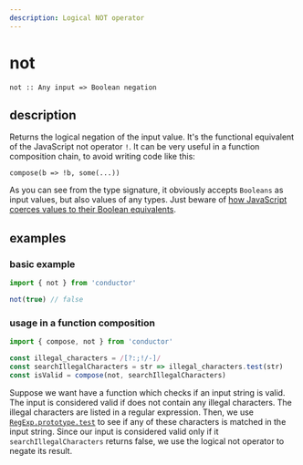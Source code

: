 ```yaml
---
description: Logical NOT operator
---
```


# not

`not :: Any input => Boolean negation`

## description

Returns the logical negation of the input value. It's the functional equivalent of the JavaScript not operator `!`. It can be very useful in a function composition chain, to avoid writing code like this:

`compose(b => !b, some(...))`

As you can see from the type signature, it obviously accepts `Booleans` as input values, but also values of any types. Just beware of [how JavaScript coerces values to their Boolean equivalents](https://developer.mozilla.org/en-US/docs/Glossary/Truthy).

## examples

### basic example

```javascript
import { not } from 'conductor'

not(true) // false
```

### usage in a function composition

```javascript
import { compose, not } from 'conductor'

const illegal_characters = /[?:;!/-]/
const searchIllegalCharacters = str => illegal_characters.test(str)
const isValid = compose(not, searchIllegalCharacters)
```

Suppose we want have a function which checks if an input string is valid. The input is considered valid if does not contain any illegal characters. The illegal characters are listed in a regular expression. Then, we use [`RegExp.prototype.test`](https://developer.mozilla.org/en-US/docs/Web/JavaScript/Reference/Global_Objects/RegExp/test) to see if any of these characters is matched in the input string. Since our input is considered valid only if it `searchIllegalCharacters` returns false, we use the logical not operator to negate its result.
